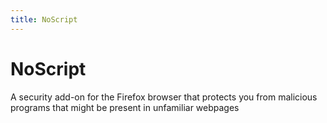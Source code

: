 ```yaml
---
title: NoScript
---
```

# NoScript

A security add-on for the Firefox browser that protects you from malicious programs that might be present in unfamiliar webpages